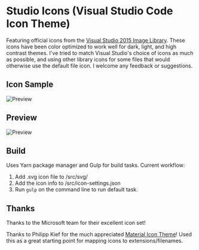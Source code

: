 # Studio Icons (Visual Studio Code Icon Theme)
Featuring official icons from the [Visual Studio 2015 Image Library](https://msdn.microsoft.com/en-us/library/ms246582.aspx). These icons have been color optimized to work well for dark, light, and high contrast themes. I've tried to match Visual Studio's choice of icons as much as possible, and using other library icons for some files that would otherwise use the default file icon. I welcome any feedback or suggestions.

## Icon Sample
![Preview](https://raw.githubusercontent.com/jtlowe/vscode-icon-theme/master/images/theme-samples.png?v=3)

## Preview
![Preview](https://raw.githubusercontent.com/jtlowe/vscode-icon-theme/master/images/theme-screenshot.png?v=3)

## Build

Uses Yarn package manager and Gulp for build tasks. Current workflow:

1. Add .svg icon file to /src/svg/
2. Add the icon info to /src/icon-settings.json
3. Run ``gulp`` on the command line to run default task.

## Thanks

Thanks to the Microsoft team for their excellent icon set!

Thanks to Philipp Kief for the much appreciated [Material Icon Theme](https://github.com/PKief/vscode-extension-material-icon-theme)! Used this as a great starting point for mapping icons to extensions/filenames.